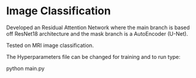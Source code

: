 # Image Classification


Developed an Residual Attention Network where the main branch is based off ResNet18 architecture and the mask branch is a AutoEncoder (U-Net).

Tested on MRI image classification.

The Hyperparameters file can be changed for training and to run type:

python main.py
